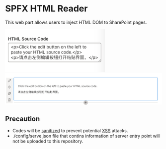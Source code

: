 # SPFX HTML Reader

This web part allows users to inject HTML DOM to SharePoint pages.

![screen shot of input field](screen-shot-1.png)
![screen shot of result](screen-shot-2.png)

## Precaution

- Codes will be [sanitized](https://github.com/cure53/DOMPurify) to prevent potential [XSS](https://en.wikipedia.org/wiki/Cross-site_scripting) attacks.
- ./config/serve.json file that contins information of server entry point will not be uploaded to this repository.
